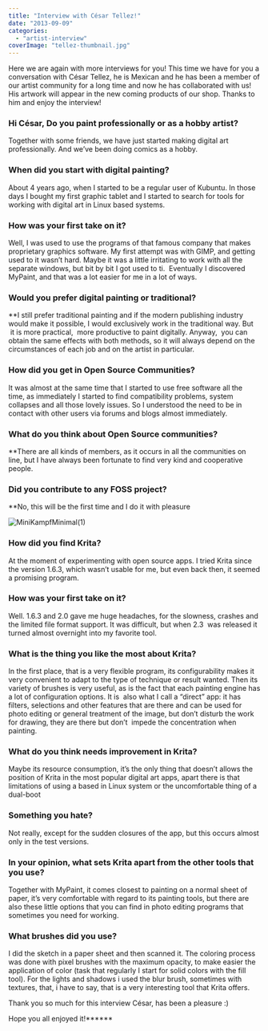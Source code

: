 ```yaml
---
title: "Interview with César Tellez!"
date: "2013-09-09"
categories: 
  - "artist-interview"
coverImage: "tellez-thumbnail.jpg"
---
```


Here we are again with more interviews for you! This time we have for you a conversation with César Tellez, he is Mexican and he has been a member of our artist community for a long time and now he has collaborated with us! His artwork will appear in the new coming products of our shop. Thanks to him and enjoy the interview!

### Hi César, Do you paint professionally or as a hobby artist?

Together with some friends, we have just started making digital art professionally. And we’ve been doing comics as a hobby.

### When did you start with digital painting?

About 4 years ago, when I started to be a regular user of Kubuntu. In those days I bought my first graphic tablet and I started to search for tools for working with digital art in Linux based systems.

### How was your first take on it?

Well, I was used to use the programs of that famous company that makes proprietary graphics software. My first attempt was with GIMP, and getting used to it wasn’t hard. Maybe it was a little irritating to work with all the separate windows, but bit by bit I got used to ti.  Eventually I discovered MyPaint, and that was a lot easier for me in a lot of ways.

### **Would you prefer digital painting or traditional?**

**I still prefer traditional painting and if the modern publishing industry would make it possible, I would exclusively work in the traditional way. But  it is more practical,  more productive to paint digitally. Anyway,  you can obtain the same effects with both methods, so it will always depend on the circumstances of each job and on the artist in particular.

### How did you get in Open Source Communities?

It was almost at the same time that I started to use free software all the time, as immediately I started to find compatibility problems, system collapses and all those lovely issues. So I understood the need to be in contact with other users via forums and blogs almost immediately.

### **What do you think about Open Source communities?**

**There are all kinds of members, as it occurs in all the communities on line, but I have always been fortunate to find very kind and cooperative people.

### **Did you contribute to any FOSS project?**

**No, this will be the first time and I do it with pleasure

![MiniKampfMinimal(1)](http://kritawebshopblog.files.wordpress.com/2013/09/minikampfminimal1.png?w=205)

### **How did you find Krita?**

At the moment of experimenting with open source apps. I tried Krita since the version 1.6.3, which wasn’t usable for me, but even back then, it seemed a promising program.

### **How was your first take on it?**

Well. 1.6.3 and 2.0 gave me huge headaches, for the slowness, crashes and the limited file format support. It was difficult, but when 2.3  was released it turned almost overnight into my favorite tool.

### **What is the thing you like the most about Krita?**

In the first place, that is a very flexible program, its configurability makes it very convenient to adapt to the type of technique or result wanted. Then its variety of brushes is very useful, as is the fact that each painting engine has a lot of configuration options. It is  also what I call a “direct” app: it has filters, selections and other features that are there and can be used for photo editing or general treatment of the image, but don’t disturb the work for drawing, they are there but don’t  impede the concentration when painting.

### **What do you think needs improvement in Krita?**

Maybe its resource consumption, it’s the only thing that doesn’t allows the position of Krita in the most popular digital art apps, apart there is that limitations of using a based in Linux system or the uncomfortable thing of a dual-boot

### **Something you hate?**

Not really, except for the sudden closures of the app, but this occurs almost only in the test versions.

### **In your opinion, what sets Krita apart from the other tools that you use?**

Together with MyPaint, it comes closest to painting on a normal sheet of paper, it’s very comfortable with regard to its painting tools, but there are also these little options that you can find in photo editing programs that sometimes you need for working.

### **What brushes did you use?**

I did the sketch in a paper sheet and then scanned it. The coloring process was done with pixel brushes with the maximum opacity, to make easier the application of color (task that regularly I start for solid colors with the fill tool). For the lights and shadows i used the blur brush, sometimes with textures, that, i have to say, that is a very interesting tool that Krita offers.

Thank you so much for this interview César, has been a pleasure :)

Hope you all enjoyed it!******
